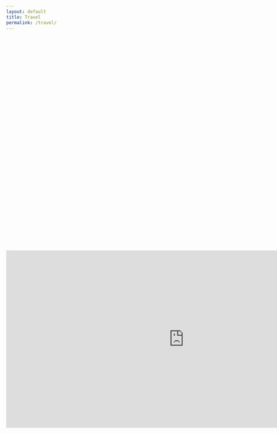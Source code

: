 ```yaml
---
layout: default
title: Travel
permalink: /travel/
---
```


<style type="text/css">
  #map { width: 100vw; position: absolute; margin-top: 100px; }
</style>

<div id="dummy" style="height: 480px"></div><div id="map"><iframe src="https://www.google.com/maps/d/u/0/embed?mid=1-ALp5FB5FFmoVQl2K82Ubkptu1PLnsjU" width="100%" height="480" marginheight="0" marginwidth="0" frameborder="0"></iframe></div>
